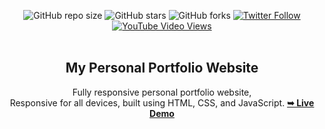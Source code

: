 <div align="center">
 
  ![GitHub repo size](https://img.shields.io/github/repo-size/thakurnaval/thakurnaval)
  ![GitHub stars](https://img.shields.io/github/stars/thakurnaval/thakurnaval?style=social)
  ![GitHub forks](https://img.shields.io/github/forks/thakurnaval/thakurnaval?style=social)
  [![Twitter Follow](https://img.shields.io/twitter/follow/nthakur_dot_com?style=social)](https://twitter.com/intent/follow?screen_name=nthakur_dot_com)
  [![YouTube Video Views](https://img.shields.io/youtube/views/SEvppxS8n3M?style=social)](https://www.youtube.com/@devopsism)
  <br />
  <br />
  <h2 align="center">My Personal Portfolio Website</h2>
  Fully responsive personal portfolio website, <br />Responsive for all devices, built using HTML, CSS, and JavaScript.
  <a href="https://nthakur.com"><strong>➥ Live Demo</strong></a>

</div>

<br />

